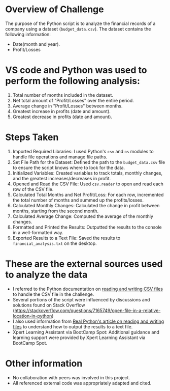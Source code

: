 # Overview of Challenge 
The purpose of the Python script is to analyze the financial records of a company using a dataset (`budget_data.csv`). The dataset contains the following information:
- Date(month and year).
- Profit/Losses

# VS code and Python was used to perform the following analysis:
1. Total number of months included in the dataset.
2. Net total amount of "Profit/Losses" over the entire period.
3. Average change in "Profit/Losses" between months.
4. Greatest increase in profits (date and amount).
5. Greatest decrease in profits (date and amount).

# Steps Taken
1. Imported Required Libraries: I used Python's `csv` and `os` modules to handle file operations and manage file paths.
2. Set File Path for the Dataset: Defined the path to the `budget_data.csv` file to ensure the script knows where to look for the data.
3. Initialized Variables: Created variables to track totals, monthly changes, and the greatest increases/decreases in profit.
4. Opened and Read the CSV File: Used `csv.reader` to open and read each row of the CSV file.
5. Calculated Total Months and Net Profit/Loss: For each row, incremented the total number of months and summed up the profits/losses.
6. Calculated Monthly Changes: Calculated the change in profit between months, starting from the second month.
7. Calculated Average Change: Computed the average of the monthly changes.
8. Formatted and Printed the Results: Outputted the results to the console in a well-formatted way.
9. Exported Results to a Text File: Saved the results to `financial_analysis.txt` on the desktop. 

# These are the external sources used to analyze the data 
- I referred to the Python documentation on [reading and writing CSV files](https://docs.python.org/3/library/csv.html) to handle the CSV file in the challenge.
- Several portions of the script were influenced by discussions and solutions found on Stack Overflow (https://stackoverflow.com/questions/7165749/open-file-in-a-relative-location-in-python)
- I also used information from [Real Python's article on reading and writing files](https://realpython.com/read-write-files-python/) to understand how to output the results to a text file.
 - Xpert Learning Assistant via BootCamp Spot: Additional guidance and learning support were provided by Xpert Learning Assistant via BootCamp Spot.

 # Other information
- No collaboration with peers was involved in this project.
- All referenced external code was appropriately adapted and cited.
